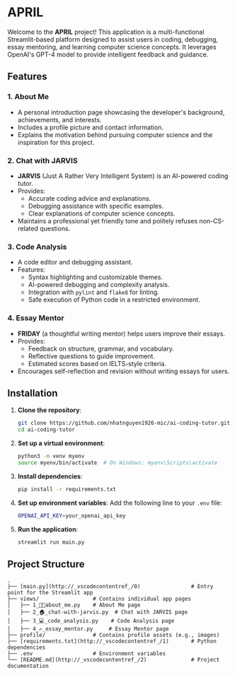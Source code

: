 # APRIL 

Welcome to the **APRIL** project! This application is a multi-functional Streamlit-based platform designed to assist users in coding, debugging, essay mentoring, and learning computer science concepts. It leverages OpenAI's GPT-4 model to provide intelligent feedback and guidance.

## Features

### 1. About Me
- A personal introduction page showcasing the developer's background, achievements, and interests.
- Includes a profile picture and contact information.
- Explains the motivation behind pursuing computer science and the inspiration for this project.

### 2. Chat with JARVIS
- **JARVIS** (Just A Rather Very Intelligent System) is an AI-powered coding tutor.
- Provides:
  - Accurate coding advice and explanations.
  - Debugging assistance with specific examples.
  - Clear explanations of computer science concepts.
- Maintains a professional yet friendly tone and politely refuses non-CS-related questions.

### 3. Code Analysis
- A code editor and debugging assistant.
- Features:
  - Syntax highlighting and customizable themes.
  - AI-powered debugging and complexity analysis.
  - Integration with `pylint` and `flake8` for linting.
  - Safe execution of Python code in a restricted environment.

### 4. Essay Mentor
- **FRIDAY** (a thoughtful writing mentor) helps users improve their essays.
- Provides:
  - Feedback on structure, grammar, and vocabulary.
  - Reflective questions to guide improvement.
  - Estimated scores based on IELTS-style criteria.
- Encourages self-reflection and revision without writing essays for users.

## Installation

1. **Clone the repository**:
   ```bash
   git clone https://github.com/nhatnguyen1926-mic/ai-coding-tutor.git
   cd ai-coding-tutor
   ```

2. **Set up a virtual environment**:
   ```bash
   python3 -m venv myenv
   source myenv/bin/activate  # On Windows: myenv\Scripts\activate
   ```

3. **Install dependencies**:
   ```bash
   pip install -r requirements.txt
   ```

4. **Set up environment variables**:
   Add the following line to your `.env` file:
   ```bash
   OPENAI_API_KEY=your_openai_api_key
   ```

5. **Run the application**:
   ```bash
   streamlit run main.py
   ```

## Project Structure

```
.
├── [main.py](http://_vscodecontentref_/0)                # Entry point for the Streamlit app
├── views/                 # Contains individual app pages
│   ├── 1_👦🏻about_me.py    # About Me page
│   ├── 2_🏠_chat-with-jarvis.py  # Chat with JARVIS page
│   ├── 3_💻_code_analysis.py    # Code Analysis page
│   ├── 4_✍️_essay_mentor.py     # Essay Mentor page
├── profile/               # Contains profile assets (e.g., images)
├── [requirements.txt](http://_vscodecontentref_/1)       # Python dependencies
├── .env                   # Environment variables
└── [README.md](http://_vscodecontentref_/2)              # Project documentation
```
